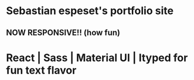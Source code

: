 # Sebastian espeset's portfolio site
## NOW RESPONSIVE!! (how fun)
# React | Sass | Material UI | Ityped for fun text flavor
